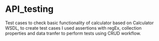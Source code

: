 # API_testing
Test cases to check basic functionality of calculator based on Calculator WSDL, to create test cases I used assertions with regEx, collection properties and data tranfer to perform tests using CRUD workflow.
